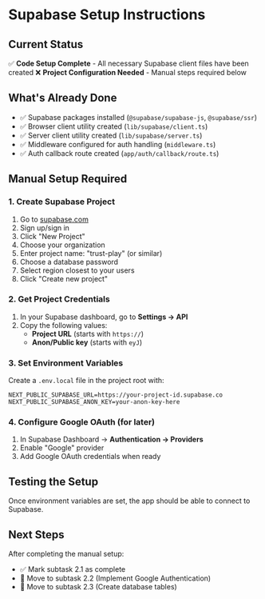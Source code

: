 # Supabase Setup Instructions

## Current Status
✅ **Code Setup Complete** - All necessary Supabase client files have been created
❌ **Project Configuration Needed** - Manual steps required below

## What's Already Done
- ✅ Supabase packages installed (`@supabase/supabase-js`, `@supabase/ssr`)
- ✅ Browser client utility created (`lib/supabase/client.ts`)
- ✅ Server client utility created (`lib/supabase/server.ts`)
- ✅ Middleware configured for auth handling (`middleware.ts`)
- ✅ Auth callback route created (`app/auth/callback/route.ts`)

## Manual Setup Required

### 1. Create Supabase Project
1. Go to [supabase.com](https://supabase.com)
2. Sign up/sign in
3. Click "New Project"
4. Choose your organization
5. Enter project name: "trust-play" (or similar)
6. Choose a database password
7. Select region closest to your users
8. Click "Create new project"

### 2. Get Project Credentials
1. In your Supabase dashboard, go to **Settings → API**
2. Copy the following values:
   - **Project URL** (starts with `https://`)
   - **Anon/Public key** (starts with `eyJ`)

### 3. Set Environment Variables
Create a `.env.local` file in the project root with:

```env
NEXT_PUBLIC_SUPABASE_URL=https://your-project-id.supabase.co
NEXT_PUBLIC_SUPABASE_ANON_KEY=your-anon-key-here
```

### 4. Configure Google OAuth (for later)
1. In Supabase Dashboard → **Authentication → Providers**
2. Enable "Google" provider
3. Add Google OAuth credentials when ready

## Testing the Setup
Once environment variables are set, the app should be able to connect to Supabase.

## Next Steps
After completing the manual setup:
- ✅ Mark subtask 2.1 as complete
- 🚀 Move to subtask 2.2 (Implement Google Authentication)
- 🚀 Move to subtask 2.3 (Create database tables) 